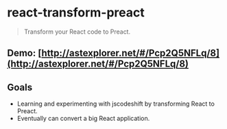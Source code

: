 # react-transform-preact

> Transform your React code to Preact.

## Demo: [http://astexplorer.net/#/Pcp2Q5NFLq/8](http://astexplorer.net/#/Pcp2Q5NFLq/8)

## Goals

- Learning and experimenting with jscodeshift by transforming React to Preact.
- Eventually can convert a big React application.
